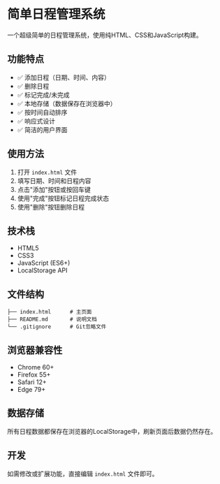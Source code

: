 # 简单日程管理系统

一个超级简单的日程管理系统，使用纯HTML、CSS和JavaScript构建。

## 功能特点

- ✅ 添加日程（日期、时间、内容）
- ✅ 删除日程
- ✅ 标记完成/未完成
- ✅ 本地存储（数据保存在浏览器中）
- ✅ 按时间自动排序
- ✅ 响应式设计
- ✅ 简洁的用户界面

## 使用方法

1. 打开 `index.html` 文件
2. 填写日期、时间和日程内容
3. 点击"添加"按钮或按回车键
4. 使用"完成"按钮标记日程完成状态
5. 使用"删除"按钮删除日程

## 技术栈

- HTML5
- CSS3
- JavaScript (ES6+)
- LocalStorage API

## 文件结构

```
├── index.html      # 主页面
├── README.md       # 说明文档
└── .gitignore      # Git忽略文件
```

## 浏览器兼容性

- Chrome 60+
- Firefox 55+
- Safari 12+
- Edge 79+

## 数据存储

所有日程数据都保存在浏览器的LocalStorage中，刷新页面后数据仍然存在。

## 开发

如需修改或扩展功能，直接编辑 `index.html` 文件即可。
